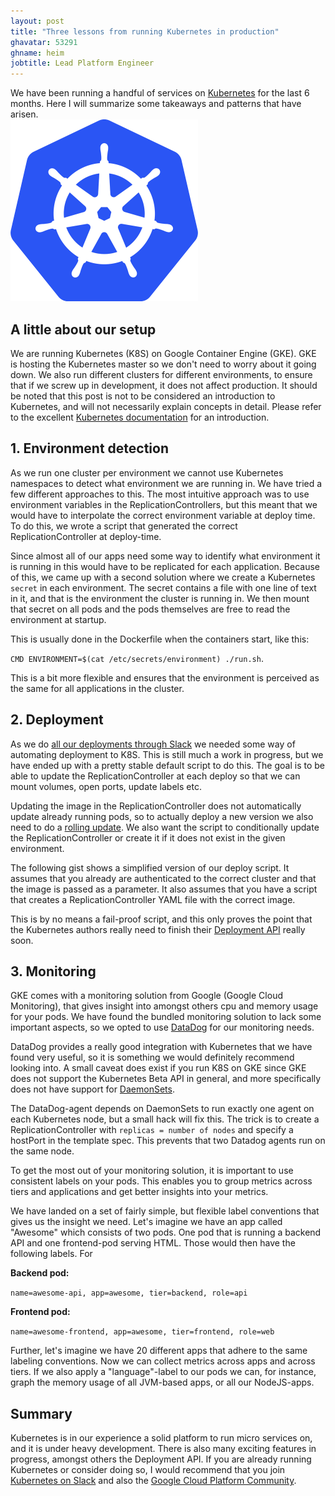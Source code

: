 ```yaml
---
layout: post
title: "Three lessons from running Kubernetes in production"
ghavatar: 53291
ghname: heim
jobtitle: Lead Platform Engineer
---
```


<div class="message">
  We have been running a handful of services on <a href="https://k8s.io/">Kubernetes</a> for the last 6 months. Here I will summarize some takeaways and patterns that have arisen.
</div>

<img src="/images/k8s/k8slogo.png" alt="k8s logo" width="300px">


## A little about our setup
We are running Kubernetes (K8S) on Google Container Engine (GKE). GKE is hosting the Kubernetes master so we don't need to worry about it going down. We also run different clusters for different environments, to ensure that if we screw up in development, it does not affect production. It should be noted that this post is not to be considered an introduction to Kubernetes, and will not necessarily explain concepts in detail. Please refer to the excellent [Kubernetes documentation](https://k8s.io) for an introduction.

## 1. Environment detection

As we run one cluster per environment we cannot use Kubernetes namespaces to detect what environment we are running in. We have tried a few different approaches to this. The most intuitive approach was to use environment variables in the ReplicationControllers, but this meant that we would have to interpolate the correct environment variable at deploy time. To do this, we wrote a script that generated the correct ReplicationController at deploy-time. 

<script src="https://gist.github.com/heim/31c619e95fb110c800cf.js"></script>

Since almost all of our apps need some way to identify what environment it is running in this would have to be replicated for each application. Because of this, we came up with a second solution where we create a Kubernetes `secret` in each environment. The secret contains a file with one line of text in it, and that is the environment the cluster is running in. We then mount that secret on all pods and the pods themselves are free to read the environment at startup.

This is usually done in the Dockerfile when the containers start, like this:

`CMD ENVIRONMENT=$(cat /etc/secrets/environment) ./run.sh`.

This is a bit more flexible and ensures that the environment is perceived as the same for all applications in the cluster.



## 2. Deployment
As we do [all our deployments through Slack](http://labs.unacast.com/2015/10/26/chatops-at-unacast/) we needed some way of automating deployment to K8S. This is still much a work in progress, but we have ended up with a pretty stable default script to do this. The goal is to be able to update the ReplicationController at each deploy so that we can mount volumes, open ports, update labels etc. 

Updating the image in the ReplicationController does not automatically update already running pods, so to actually deploy a new version we also need to do a [rolling update](http://kubernetes.io/v1.1/docs/user-guide/update-demo/README.html). We also want the script to conditionally update the ReplicationController or create it if it does not exist in the given environment.

The following gist shows a simplified version of our deploy script. It assumes that you already are authenticated to the correct cluster and that the image is passed as a parameter. It also assumes that you have a script that creates a ReplicationController YAML file with the correct image.

<script src="https://gist.github.com/heim/ce686b7d74d222d82611.js"></script>

This is by no means a fail-proof script, and this only proves the point that the Kubernetes authors really need to finish their 
[Deployment API](https://github.com/kubernetes/kubernetes/blob/release-1.1/docs/proposals/deployment.md) really soon.

## 3. Monitoring
GKE comes with a monitoring solution from Google (Google Cloud Monitoring), that gives insight into amongst others cpu and memory usage for your pods. We have found the bundled monitoring solution to lack some important aspects, so we opted to use [DataDog](http://datadoghq.com/) for our monitoring needs. 

DataDog provides a really good integration with Kubernetes that we have found very useful, so it is something we would definitely recommend looking into. A small caveat does exist if you run K8S on GKE since GKE does not support the Kubernetes Beta API in general, and more specifically does not have support for [DaemonSets](http://kubernetes.io/v1.1/docs/admin/daemons.html).

The DataDog-agent depends on DaemonSets to run exactly one agent on each Kubernetes node, but a small hack will fix this. The trick is to create a ReplicationController with `replicas = number of nodes` and specify a hostPort in the template spec. This prevents that two Datadog agents run on the same node.

<script src="https://gist.github.com/heim/bf408f319d0ee38b6002.js"></script>

To get the most out of your monitoring solution, it is important to use consistent labels on your pods. This enables you to group metrics across tiers and applications and get better insights into your metrics.

We have landed on a set of fairly simple, but flexible label conventions that gives us the insight we need.
Let's imagine we have an app called "Awesome" which consists of two pods.  One pod that is running a backend API and one frontend-pod serving HTML. Those would then have the following labels. For 

**Backend pod:**

`name=awesome-api, app=awesome, tier=backend, role=api`

**Frontend pod:**

`name=awesome-frontend, app=awesome, tier=frontend, role=web`

Further, let's imagine we have 20 different apps that adhere to the same labeling conventions. Now we can collect metrics across apps and across tiers. If we also apply a "language"-label to our pods we can, for instance, graph the memory usage of all JVM-based apps, or all our NodeJS-apps.


## Summary
Kubernetes is in our experience a solid platform to run micro services on, and it is under heavy development. There is also many exciting features in progress, amongst others the Deployment API. If you are already running Kubernetes or consider doing so, I would recommend that you join  [Kubernetes on Slack](http://slack.kubernetes.io/) and also the [Google Cloud Platform Community](https://gcp-slack.appspot.com/).
